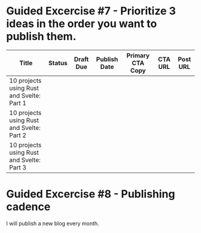 # Guided Excercise #7 - Prioritize 3 ideas in the order you want to publish them.

|Title                                    |Status |Draft Due | Publish Date | Primary CTA Copy | CTA URL | Post URL|
|-----------------------------------------|-------|----------|--------------|------------------|---------|---------|
|10 projects using Rust and Svelte: Part 1|       |          |              |                  |         |         |
|10 projects using Rust and Svelte: Part 2|       |          |              |                  |         |         |
|10 projects using Rust and Svelte: Part 3|       |          |              |                  |         |         |

# Guided Excercise #8 - Publishing cadence

I will publish a new blog every month.

